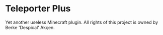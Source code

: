 # Teleporter Plus
Yet another useless Minecraft plugin. All rights of this project is owned by Berke 'Despical' Akçen.
